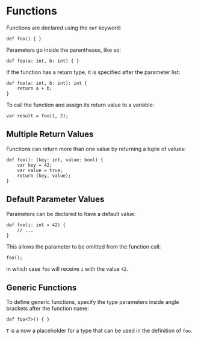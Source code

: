 # Functions

Functions are declared using the `def` keyword:

```
def foo() { }
```

Parameters go inside the parentheses, like so:

```
def foo(a: int, b: int) { }
```

If the function has a return type, it is specified after the parameter list:

```
def foo(a: int, b: int): int {
    return a + b;
}
```

To call the function and assign its return value to a variable:

```
var result = foo(1, 2);
```

## Multiple Return Values

Functions can return more than one value by returning a tuple of values:

```
def foo(): (key: int, value: bool) {
    var key = 42;
    var value = true;
    return (key, value);
}
```

## Default Parameter Values

Parameters can be declared to have a default value:

```
def foo(i: int = 42) {
    // ...
}
```

This allows the parameter to be omitted from the function call:

```
foo();
```

in which case `foo` will receive `i` with the value `42`.

## Generic Functions

To define generic functions, specify the type parameters inside angle brackets
after the function name:

```
def foo<T>() { }
```

`T` is a now a placeholder for a type that can be used in the definition of `foo`.
